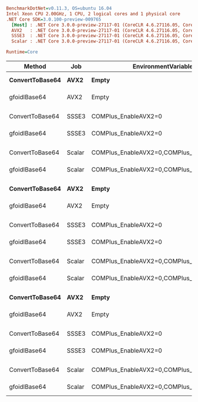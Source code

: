 ``` ini

BenchmarkDotNet=v0.11.3, OS=ubuntu 16.04
Intel Xeon CPU 2.00GHz, 1 CPU, 2 logical cores and 1 physical core
.NET Core SDK=3.0.100-preview-009765
  [Host] : .NET Core 3.0.0-preview-27117-01 (CoreCLR 4.6.27116.05, CoreFX 4.7.18.56608), 64bit RyuJIT
  AVX2   : .NET Core 3.0.0-preview-27117-01 (CoreCLR 4.6.27116.05, CoreFX 4.7.18.56608), 64bit RyuJIT
  SSSE3  : .NET Core 3.0.0-preview-27117-01 (CoreCLR 4.6.27116.05, CoreFX 4.7.18.56608), 64bit RyuJIT
  Scalar : .NET Core 3.0.0-preview-27117-01 (CoreCLR 4.6.27116.05, CoreFX 4.7.18.56608), 64bit RyuJIT

Runtime=Core  

```
|          Method |    Job |                       EnvironmentVariables | DataLen |        Mean |      Error |      StdDev | Ratio | RatioSD |
|---------------- |------- |------------------------------------------- |-------- |------------:|-----------:|------------:|------:|--------:|
| **ConvertToBase64** |   **AVX2** |                                      **Empty** |       **5** |    **48.56 ns** |  **1.0831 ns** |   **1.1123 ns** |  **1.00** |    **0.00** |
|    gfoidlBase64 |   AVX2 |                                      Empty |       5 |    62.86 ns |  0.5955 ns |   0.5571 ns |  1.30 |    0.03 |
|                 |        |                                            |         |             |            |             |       |         |
| ConvertToBase64 |  SSSE3 |                       COMPlus_EnableAVX2=0 |       5 |    47.92 ns |  0.2538 ns |   0.2374 ns |  1.00 |    0.00 |
|    gfoidlBase64 |  SSSE3 |                       COMPlus_EnableAVX2=0 |       5 |    62.24 ns |  0.3788 ns |   0.3543 ns |  1.30 |    0.01 |
|                 |        |                                            |         |             |            |             |       |         |
| ConvertToBase64 | Scalar | COMPlus_EnableAVX2=0,COMPlus_EnableSSSE3=0 |       5 |    47.66 ns |  0.5100 ns |   0.4770 ns |  1.00 |    0.00 |
|    gfoidlBase64 | Scalar | COMPlus_EnableAVX2=0,COMPlus_EnableSSSE3=0 |       5 |    62.91 ns |  0.9498 ns |   0.8885 ns |  1.32 |    0.02 |
|                 |        |                                            |         |             |            |             |       |         |
| **ConvertToBase64** |   **AVX2** |                                      **Empty** |      **16** |    **80.50 ns** |  **0.5481 ns** |   **0.5127 ns** |  **1.00** |    **0.00** |
|    gfoidlBase64 |   AVX2 |                                      Empty |      16 |    96.80 ns |  1.7645 ns |   1.4734 ns |  1.20 |    0.02 |
|                 |        |                                            |         |             |            |             |       |         |
| ConvertToBase64 |  SSSE3 |                       COMPlus_EnableAVX2=0 |      16 |    81.08 ns |  0.9530 ns |   0.8915 ns |  1.00 |    0.00 |
|    gfoidlBase64 |  SSSE3 |                       COMPlus_EnableAVX2=0 |      16 |    94.69 ns |  0.4199 ns |   0.3927 ns |  1.17 |    0.01 |
|                 |        |                                            |         |             |            |             |       |         |
| ConvertToBase64 | Scalar | COMPlus_EnableAVX2=0,COMPlus_EnableSSSE3=0 |      16 |    81.88 ns |  0.4063 ns |   0.3801 ns |  1.00 |    0.00 |
|    gfoidlBase64 | Scalar | COMPlus_EnableAVX2=0,COMPlus_EnableSSSE3=0 |      16 |    96.64 ns |  1.1701 ns |   1.0946 ns |  1.18 |    0.02 |
|                 |        |                                            |         |             |            |             |       |         |
| **ConvertToBase64** |   **AVX2** |                                      **Empty** |    **1000** | **2,555.03 ns** | **54.1682 ns** | **103.0607 ns** |  **1.00** |    **0.00** |
|    gfoidlBase64 |   AVX2 |                                      Empty |    1000 |   515.73 ns | 11.0901 ns |  32.3503 ns |  0.21 |    0.01 |
|                 |        |                                            |         |             |            |             |       |         |
| ConvertToBase64 |  SSSE3 |                       COMPlus_EnableAVX2=0 |    1000 | 2,636.10 ns | 33.0553 ns |  30.9199 ns |  1.00 |    0.00 |
|    gfoidlBase64 |  SSSE3 |                       COMPlus_EnableAVX2=0 |    1000 |   634.12 ns | 14.9216 ns |  43.7625 ns |  0.26 |    0.01 |
|                 |        |                                            |         |             |            |             |       |         |
| ConvertToBase64 | Scalar | COMPlus_EnableAVX2=0,COMPlus_EnableSSSE3=0 |    1000 | 2,550.14 ns | 49.3073 ns |  60.5538 ns |  1.00 |    0.00 |
|    gfoidlBase64 | Scalar | COMPlus_EnableAVX2=0,COMPlus_EnableSSSE3=0 |    1000 | 1,935.25 ns | 37.0688 ns |  45.5239 ns |  0.76 |    0.02 |
